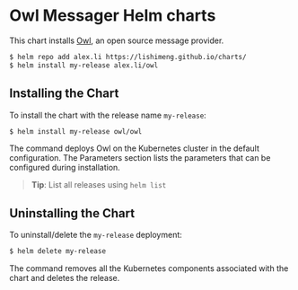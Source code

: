 Owl Messager Helm charts
===============================================

This chart installs [Owl](https://github.com/lishimeng/owl-messager), an open source message provider.


```bash
$ helm repo add alex.li https://lishimeng.github.io/charts/
$ helm install my-release alex.li/owl
```

## Installing the Chart

To install the chart with the release name `my-release`:

```bash
$ helm install my-release owl/owl
```

The command deploys Owl on the Kubernetes cluster in the default configuration. The Parameters 
section lists the parameters that can be configured during installation.

> **Tip**: List all releases using `helm list`

## Uninstalling the Chart

To uninstall/delete the `my-release` deployment:

```bash
$ helm delete my-release
```

The command removes all the Kubernetes components associated with the chart and deletes the release.
